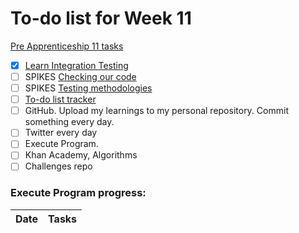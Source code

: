 # To-do list for Week 11

[Pre Apprenticeship 11 tasks](https://learn.foundersandcoders.com/course/syllabus/pre-app-11/schedule/)

- [x] [Learn Integration Testing](https://learn.foundersandcoders.com/workshops/learn-integration-testing/)
- [ ] SPIKES [Checking our code](https://learn.foundersandcoders.com/course/syllabus/pre-app-11/spikes/)
- [ ] SPIKES [Testing methodologies](https://learn.foundersandcoders.com/course/syllabus/pre-app-11/spikes/)
- [ ] [To-do list tracker](https://learn.foundersandcoders.com/course/syllabus/pre-app-11/project/)
- [ ] GitHub. Upload my learnings to my personal repository. Commit something every day.
- [ ] Twitter every day
- [ ] Execute Program.
- [ ] Khan Academy, Algorithms
- [ ] Challenges repo

### Execute Program progress:

| Date | Tasks |
| ---- | ----- |
